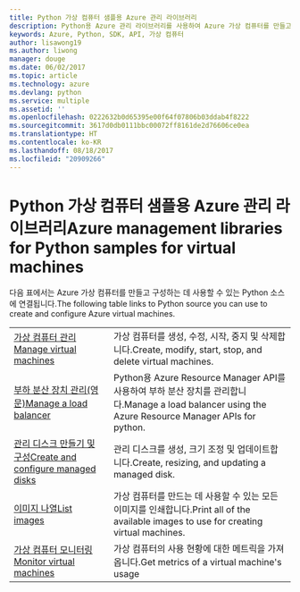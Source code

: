 ```yaml
---
title: Python 가상 컴퓨터 샘플용 Azure 관리 라이브러리
description: Python용 Azure 관리 라이브러리를 사용하여 Azure 가상 컴퓨터를 만들고 업데이트하기 위한 샘플 코드를 얻습니다.
keywords: Azure, Python, SDK, API, 가상 컴퓨터
author: lisawong19
ms.author: liwong
manager: douge
ms.date: 06/02/2017
ms.topic: article
ms.technology: azure
ms.devlang: python
ms.service: multiple
ms.assetid: ''
ms.openlocfilehash: 0222632b0d65395e00f64f07806b03ddab4f8222
ms.sourcegitcommit: 3617d0db0111bbc00072ff8161de2d76606ce0ea
ms.translationtype: HT
ms.contentlocale: ko-KR
ms.lasthandoff: 08/18/2017
ms.locfileid: "20909266"
---
```

# <a name="azure-management-libraries-for-python-samples-for-virtual-machines"></a><span data-ttu-id="5f589-104">Python 가상 컴퓨터 샘플용 Azure 관리 라이브러리</span><span class="sxs-lookup"><span data-stu-id="5f589-104">Azure management libraries for Python samples for virtual machines</span></span>

<span data-ttu-id="5f589-105">다음 표에서는 Azure 가상 컴퓨터를 만들고 구성하는 데 사용할 수 있는 Python 소스에 연결됩니다.</span><span class="sxs-lookup"><span data-stu-id="5f589-105">The following table links to Python source you can use to create and configure Azure virtual machines.</span></span>

| || 
|---|---|
| <span data-ttu-id="5f589-106">[가상 컴퓨터 관리][1]</span><span class="sxs-lookup"><span data-stu-id="5f589-106">[Manage virtual machines][1]</span></span> | <span data-ttu-id="5f589-107">가상 컴퓨터를 생성, 수정, 시작, 중지 및 삭제합니다.</span><span class="sxs-lookup"><span data-stu-id="5f589-107">Create, modify, start, stop, and delete virtual machines.</span></span> |
| <span data-ttu-id="5f589-108">[부하 분산 장치 관리(영문)][2]</span><span class="sxs-lookup"><span data-stu-id="5f589-108">[Manage a load balancer][2]</span></span> | <span data-ttu-id="5f589-109">Python용 Azure Resource Manager API를 사용하여 부하 분산 장치를 관리합니다.</span><span class="sxs-lookup"><span data-stu-id="5f589-109">Manage a load balancer using the Azure Resource Manager APIs for python.</span></span> |
| <span data-ttu-id="5f589-110">[관리 디스크 만들기 및 구성][3]</span><span class="sxs-lookup"><span data-stu-id="5f589-110">[Create and configure managed disks][3]</span></span> | <span data-ttu-id="5f589-111">관리 디스크를 생성, 크기 조정 및 업데이트합니다.</span><span class="sxs-lookup"><span data-stu-id="5f589-111">Create, resizing, and updating a managed disk.</span></span>|
| <span data-ttu-id="5f589-112">[이미지 나열][4]</span><span class="sxs-lookup"><span data-stu-id="5f589-112">[List images][4]</span></span> | <span data-ttu-id="5f589-113">가상 컴퓨터를 만드는 데 사용할 수 있는 모든 이미지를 인쇄합니다.</span><span class="sxs-lookup"><span data-stu-id="5f589-113">Print all of the available images to use for creating virtual machines.</span></span>| 
| <span data-ttu-id="5f589-114">[가상 컴퓨터 모니터링][5]</span><span class="sxs-lookup"><span data-stu-id="5f589-114">[Monitor virtual machines][5]</span></span> |<span data-ttu-id="5f589-115">가상 컴퓨터의 사용 현황에 대한 메트릭을 가져옵니다.</span><span class="sxs-lookup"><span data-stu-id="5f589-115">Get metrics of a virtual machine's usage</span></span> | 

[1]: https://azure.microsoft.com/resources/samples/virtual-machines-python-manage/
[2]: https://azure.microsoft.com/resources/samples/network-python-manage-loadbalancer
[3]: python-sdk-azure-samples-managed-disks.md
[4]: python-sdk-azure-samples-list-images.md
[5]: python-sdk-azure-samples-monitor-vms.md

